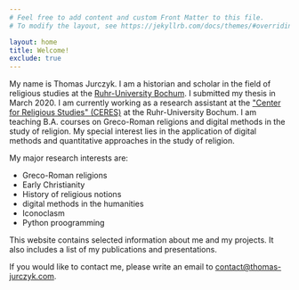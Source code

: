 ```yaml
---
# Feel free to add content and custom Front Matter to this file.
# To modify the layout, see https://jekyllrb.com/docs/themes/#overriding-theme-defaults

layout: home
title: Welcome!
exclude: true
---
```


My name is Thomas Jurczyk. I am a historian and scholar in the field of religious studies at the [Ruhr-University Bochum](https://www.ruhr-uni-bochum.de/en). I submitted my thesis in March 2020. I am currently working as a research assistant at the ["Center for Religious Studies" (CERES)](https://ceres.rub.de/en/) at the Ruhr-University Bochum. I am teaching B.A. courses on Greco-Roman religions and digital methods in the study of religion. My special interest lies in the application of digital methods and quantitative approaches in the study of religion.

My major research interests are:

- Greco-Roman religions
- Early Christianity
- History of religious notions
- digital methods in the humanities
- Iconoclasm
- Python proogramming

This website contains selected information about me and my projects. It also includes a list of my publications and presentations.

If you would like to contact me, please write an email to <contact@thomas-jurczyk.com>.
